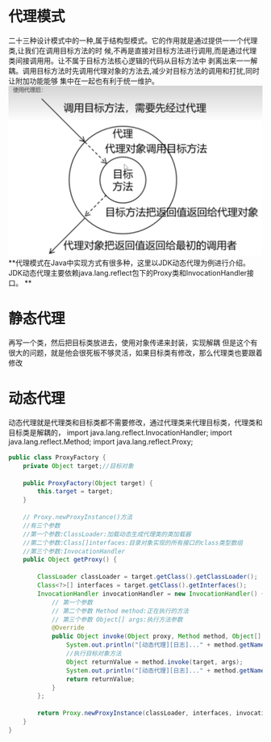 # 代理模式

二十三种设计模式中的一种,属于结构型模式。它的作用就是通过提供一一个代理类,让我们在调用目标方法的时
候,不再是直接对目标方法进行调用,而是通过代理类间接调用用。让不属于目标方法核心逻辑的代码从目标方法中
剥离出来一一解耦。调用目标方法时先调用代理对象的方法去,减少对目标方法的调用和打扰,同时让附加功能能够
集中在一起也有利于统一维护。
![img.png](img.png)
**代理模式在Java中实现方式有很多种，这里以JDK动态代理为例进行介绍。JDK动态代理主要依赖java.lang.reflect包下的Proxy类和InvocationHandler接口。
**

# 静态代理

再写一个类，然后把目标类放进去，使用对象传递来封装，实现解耦
但是这个有很大的问题，就是他会很死板不够灵活，如果目标类有修改，那么代理类也要跟着修改

# 动态代理

动态代理就是代理类和目标类都不需要修改，通过代理类来代理目标类，代理类和目标类是解耦的，
import java.lang.reflect.InvocationHandler;
import java.lang.reflect.Method;
import java.lang.reflect.Proxy;

```java
public class ProxyFactory {
    private Object target;//目标对象

    public ProxyFactory(Object target) {
        this.target = target;
    }

    // Proxy.newProxyInstance()方法
    //有三个参数
    //第一个参数:ClassLoader:加载动态生成代理类的类加载器
    //第二个参数:Class[]interfaces:目录对象实现的所有接口的class类型数组
    //第三个参数:InvocationHandler
    public Object getProxy() {

        ClassLoader classLoader = target.getClass().getClassLoader();
        Class<?>[] interfaces = target.getClass().getInterfaces();
        InvocationHandler invocationHandler = new InvocationHandler() {
            // 第一个参数
            // 第二个参数 Method method:正在执行的方法
            // 第三个参数 Object[] args:执行方法参数
            @Override
            public Object invoke(Object proxy, Method method, Object[] args) throws Throwable {
                System.out.println("[动态代理][日志]..." + method.getName() + "参数：" + Arrays.toString(args));
                //执行目标对象方法
                Object returnValue = method.invoke(target, args);
                System.out.println("[动态代理][日志]..." + method.getName() + "结果：" + returnValue);
                return returnValue;
            }
        };

        return Proxy.newProxyInstance(classLoader, interfaces, invocationHandler);
    }
}

```
